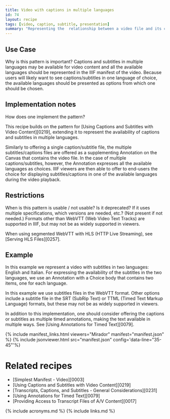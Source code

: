 ```yaml
---
title: Video with captions in multiple languages
id: 74
layout: recipe
tags: [video, caption, subtitle, presentation]
summary: "Representing the  relationship between a video file and its caption or subtitle files for multiple languages."
---
```



## Use Case

Why is this pattern is important?
Captions and subtitles in multiple languages may be available for video content and all the available languages should be represented in the IIIF manifest of the video. Because users will likely want to see captions/subtitles in one language of choice, the available languages should be presented as options from which one should be chosen.

## Implementation notes

How does one implement the pattern?

This recipe builds on the pattern for [Using Captions and Subtitles with Video Content][0219], extending it to represent the availability of captions and subtitles in multiple languages.

Similarly to offering a single caption/subtitle file, the multiple subtitles/captions files are offered as a supplementing Annotation on the Canvas that contains the video file. In the case of multiple captions/subtitles, however, the Annotation expresses all the available languages as choices. IIIF viewers are then able to offer to end-users the choice for displaying subtitles/captions in one of the available languages during the video playback.  

## Restrictions

When is this pattern is usable / not usable? Is it deprecated? If it uses multiple specifications, which versions are needed, etc.? (Not present if not needed.)
Formats other than WebVTT (Web Video Text Tracks) are supported in IIIF, but may not be as widely supported in viewers.

When using segmented WebVTT with HLS (HTTP Live Streaming), see [Serving HLS Files][0257].

## Example

In this example we represent a video with subtitles in two languages: English and Italian. 
For expressing the availability of the subtitles in the two languages, we use an Annotation with a Choice body that contains two items, one for each language.

In this example we use subtitles files in the WebVTT format. Other options include a subtitle file in the SRT (SubRip Text) or TTML (Timed Text Markup Language) formats, but these may not be as widely supported in viewers.

In addition to this implementation, one should consider offering the captions or subtitles as multiple timed annotations, making the text available in multiple ways. See [Using Annotations for Timed Text][0079].

{% include manifest_links.html viewers="Mirador" manifest="manifest.json" %}
{% include jsonviewer.html src="manifest.json" config='data-line="35-45"'%}

# Related recipes

- [Simplest Manifest - Video][0003]
- [Using Captions and Subtitles with Video Content][0219]
- [Transcripts, Captions, and Subtitles - General Considerations][0231]
- [Using Annotations for Timed Text][0079]
- [Providing Access to Transcript Files of A/V Content][0017]


{% include acronyms.md %}
{% include links.md %}
